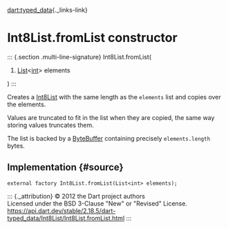 [dart:typed\_data](../../dart-typed_data/dart-typed_data-library){._links-link}

Int8List.fromList constructor
=============================

::: {.section .multi-line-signature}
Int8List.fromList(

1.  [List](../../dart-core/list-class)\<[int](../../dart-core/int-class)\>
    elements

)
:::

Creates a [Int8List](../int8list-class) with the same length as the
`elements` list and copies over the elements.

Values are truncated to fit in the list when they are copied, the same
way storing values truncates them.

The list is backed by a [ByteBuffer](../bytebuffer-class) containing
precisely `elements.length` bytes.

Implementation {#source}
--------------

``` {.language-dart data-language="dart"}
external factory Int8List.fromList(List<int> elements);
```

::: {._attribution}
© 2012 the Dart project authors\
Licensed under the BSD 3-Clause \"New\" or \"Revised\" License.\
<https://api.dart.dev/stable/2.18.5/dart-typed_data/Int8List/Int8List.fromList.html>
:::
